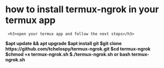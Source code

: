 <h1> how to install termux-ngrok in your termux app</h1>


     <h3>open your termux app and follow the next steps</h3>
     
     
 <p><b> $apt update && apt upgrade
  $apt install git
  $git clone https://github.com/tchelospy/termux-ngrok.git
  $cd termux-ngrok
  $chmod +x termux-ngrok.sh
  $./termux-ngrok.sh or bash termux-ngrok.sh</b></p>
